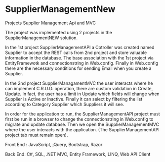 # SupplierManagementNew
Projects Supplier Management Api and MVC

The project was implemented using 2 projects in the SupplierManagementNEW solution.

In the 1st project SupplierManagementAPI a Cotroller was created named Supplier to accept the
REST calls from 2nd project and store valuable information in the database.
The base association with the 1st project via EntityFramewotk and connectionstring in Web.config.
Finally in Web.config there are the necessary conditions for sending Email when you create
a Supplier.

In the 2nd project SupplierManagamentMVC the user interacts where he can implement C.R.U.D.
operation, there are custom validation in Create, Update. In fact, the user has a limit
in Update which fields will change when Supplier is Active or Inactive. Finally it can
select by filtering the list according to Category Supplier which Suppliers it will see.

In order for the application to run, the SupplierManagementAPI project must first be run in a browser
to change the connectionstring in Web.config to migrate and update database.
Then we open the SupplierManagementMVC where the user interacts with the application.
(The SupplierManagementAPI project tab must remain open).

Front End : JavaScript, jQuery, Bootstrap, Razor

Back End: C#, SQL, .NET MVC, Entity Framework, LINQ, Web API Client
